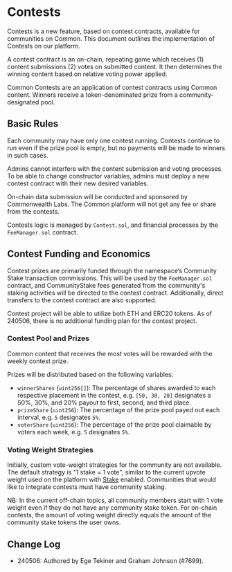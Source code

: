 # Contests

Contests is a new feature, based on contest contracts, available for communities on Common. This document outlines the implementation of Contests on our platform.

A contest contract is an on-chain, repeating game which receives (1) content submissions (2) votes on submitted content. It then determines the winning content based on relative voting power applied.

Common Contests are an application of contest contracts using Common content. Winners receive a token-denominated prize from a community-designated pool.

## Basic Rules

Each community may have only one contest running. Contests continue to run even if the prize pool is empty, but no payments will be made to winners in such cases.

Admins cannot interfere with the content submission and voting processes. To be able to change constructor variables, admins must deploy a new contest contract with their new desired variables.

On-chain data submission will be conducted and sponsored by Commonwealth Labs. The Common platform will not get any fee or share from the contests.

Contests logic is managed by `Contest.sol`, and financial processes by the `FeeManager.sol` contract.

## Contest Funding and Economics

Contest prizes are primarily funded through the namespace’s Community Stake transaction commissions. This will be used by the `FeeManager.sol` contract, and CommunityStake fees generated from the community's staking activities will be directed to the contest contract. Additionally, direct transfers to the contest contract are also supported.

Contest project will be able to utilize both ETH and ERC20 tokens. As of 240506, there is no additional funding plan for the contest project.

### Contest Pool and Prizes

Common content that receives the most votes will be rewarded with the weekly contest prize.

Prizes will be distributed based on the following variables:

- `winnerShares` (`uint256[]`): The percentage of shares awarded to each respective placement in the contest, e.g. `[50, 30, 20]` designates a 50%, 30%, and 20% payout to first, second, and third place.
- `prizeShare` (`uint256`): The percentage of the prize pool payed out each interval, e.g. `5` designates `5%`.
- `voterShare` (`uint256`): The percentage of the prize pool claimable by voters each week, e.g. `5` designates `5%`.

### Voting Weight Strategies

Initially, custom vote-weight strategies for the community are not available. The default strategy is "1 stake = 1 vote", similar to the current upvote weight used on the platform with [Stake](./Stake.md) enabled. Communities that would like to integrate contests must have community staking.

NB: In the current off-chain topics, all community members start with 1 vote weight even if they do not have any community stake token. For on-chain contests, the amount of voting weight directly equals the amount of the community stake tokens the user owns.

## Change Log

- 240506: Authored by Ege Tekiner and Graham Johnson (#7699).
